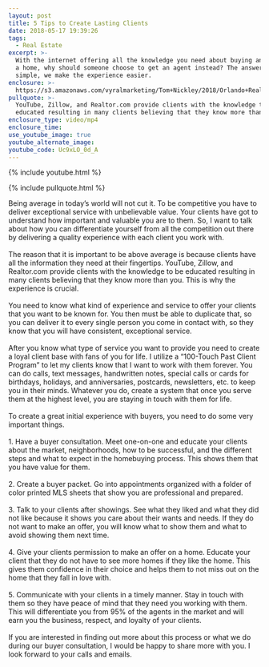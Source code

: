 ```yaml
---
layout: post
title: 5 Tips to Create Lasting Clients
date: 2018-05-17 19:39:26
tags:
  - Real Estate
excerpt: >-
  With the internet offering all the knowledge you need about buying and selling
  a home, why should someone choose to get an agent instead? The answer is
  simple, we make the experience easier.
enclosure: >-
  https://s3.amazonaws.com/vyralmarketing/Tom+Nickley/2018/Orlando+Real+Estate+Agent-+average+agent.mp4
pullquote: >-
  YouTube, Zillow, and Realtor.com provide clients with the knowledge to be
  educated resulting in many clients believing that they know more than you.
enclosure_type: video/mp4
enclosure_time:
use_youtube_image: true
youtube_alternate_image:
youtube_code: Uc9xLO_0d_A
---
```


{% include youtube.html %}

{% include pullquote.html %}

Being average in today’s world will not cut it. To be competitive you have to deliver exceptional service with unbelievable value. Your clients have got to understand how important and valuable you are to them. So, I want to talk about how you can differentiate yourself from all the competition out there by delivering a quality experience with each client you work with.<br>&nbsp;<br>The reason that it is important to be above average is because clients have all the information they need at their fingertips. YouTube, Zillow, and Realtor.com provide clients with the knowledge to be educated resulting in many clients believing that they know more than you. This is why the experience is crucial.<br>&nbsp;<br>You need to know what kind of experience and service to offer your clients that you want to be known for. You then must be able to duplicate that, so you can deliver it to every single person you come in contact with, so they know that you will have consistent, exceptional service.<br>&nbsp;<br>After you know what type of service you want to provide you need to create a loyal client base with fans of you for life. I utilize a “100-Touch Past Client Program” to let my clients know that I want to work with them forever. You can do calls, text messages, handwritten notes, special calls or cards for birthdays, holidays, and anniversaries, postcards, newsletters, etc. to keep you in their minds. Whatever you do, create a system that once you serve them at the highest level, you are staying in touch with them for life.<br>&nbsp;<br>To create a great initial experience with buyers, you need to do some very important things.<br>&nbsp;<br>1. Have a buyer consultation. Meet one-on-one and educate your clients about the market, neighborhoods, how to be successful, and the different steps and what to expect in the homebuying process. This shows them that you have value for them.<br>&nbsp;<br>2. Create a buyer packet. Go into appointments organized with a folder of color printed MLS sheets that show you are professional and prepared.<br>&nbsp;<br>3. Talk to your clients after showings. See what they liked and what they did not like because it shows you care about their wants and needs. If they do not want to make an offer, you will know what to show them and what to avoid showing them next time.<br>&nbsp;<br>4. Give your clients permission to make an offer on a home. Educate your client that they do not have to see more homes if they like the home. This gives them confidence in their choice and helps them to not miss out on the home that they fall in love with.<br>&nbsp;<br>5. Communicate with your clients in a timely manner. Stay in touch with them so they have peace of mind that they need you working with them. This will differentiate you from 95% of the agents in the market and will earn you the business, respect, and loyalty of your clients.<br>&nbsp;<br>If you are interested in finding out more about this process or what we do during our buyer consultation, I would be happy to share more with you. I look forward to your calls and emails.
